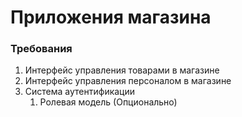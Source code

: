 # Приложения магазина

### Требования
1. Интерфейс управления товарами в магазине
2. Интерфейс управления персоналом в магазине
3. Система аутентификации 
   1. Ролевая модель (Опционально)

